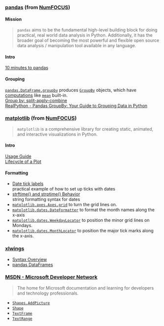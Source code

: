### <a href="https://pandas.pydata.org/about/">pandas</a> (from <a href="https://numfocus.org/">NumFOCUS</a>)
#### Mission
>`pandas` aims to be the fundamental high-level building block for doing practical, real world data analysis in Python. Additionally, it has the broader goal of becoming the most powerful and flexible open source data analysis / manipulation tool available in any language.

#### Intro
<a href="https://pandas.pydata.org/pandas-docs/stable/user_guide/10min.html">10 minutes to pandas</a><br>

#### Grouping
<a href="https://pandas.pydata.org/pandas-docs/stable/reference/api/pandas.DataFrame.groupby.html">`pandas.DataFrame.groupby`</a> produces 
<a href="https://pandas.pydata.org/docs/reference/groupby.html">`GroupBy`</a> objects, which have 
<a href="https://pandas.pydata.org/docs/reference/groupby.html#computations-descriptive-stats">computations</a> like 
<a href="https://pandas.pydata.org/docs/reference/api/pandas.core.groupby.GroupBy.mean.html">`mean`</a> built-in.<br>
<a href="https://pandas.pydata.org/docs/user_guide/groupby.html">Group by: split-apply-combine</a><br>
<a href="https://realpython.com/pandas-groupby/">RealPython - Pandas GroupBy: Your Guide to Grouping Data in Python</a><br>


### <a href="https://matplotlib.org/">matplotlib</a> (from <a href="https://numfocus.org/">NumFOCUS</a>)
>`matplotlib` is a comprehensive library for creating static, animated, and interactive visualizations in Python.

#### Intro
<a href="https://matplotlib.org/stable/tutorials/introductory/usage.html#sphx-glr-tutorials-introductory-usage-py">Usage Guide</a><br>
<a href="https://matplotlib.org/stable/tutorials/introductory/lifecycle.html#sphx-glr-tutorials-introductory-lifecycle-py">Lifecycle of a Plot</a><br>

#### Formatting
- <a href="https://matplotlib.org/stable/gallery/text_labels_and_annotations/date.html">Date tick labels</a><br>
practical example of how to set up ticks with dates<br>
- <a href="https://docs.python.org/3/library/datetime.html#strftime-strptime-behavior">strftime() and strptime() Behavior</a><br>
string formatting syntax for dates<br>
- <a href="https://matplotlib.org/stable/api/_as_gen/matplotlib.axes.Axes.grid.html">`matplotlib.axes.Axes.grid`</a>
 to turn the grid lines on.<br>
- <a href="https://matplotlib.org/stable/api/dates_api.html#matplotlib.dates.DateFormatter">`matplotlib.dates.DateFormatter`</a>
 to format the month names along the x-axis<br>
- <a href="https://matplotlib.org/stable/api/dates_api.html?highlight=weekdaylocator#matplotlib.dates.WeekdayLocator">`matplotlib.dates.WeekdayLocator`</a>
 to position the minor grid lines on Mondays.<br>
- <a href="https://matplotlib.org/stable/api/dates_api.html?highlight=weekdaylocator#matplotlib.dates.MonthLocator">`matplotlib.dates.MonthLocator`</a>
 to position the major tick marks along the x-axis.<br>


### <a href="https://www.xlwings.org/">xlwings</a>
- <a href="https://docs.xlwings.org/en/stable/syntax_overview.html#">Syntax Overview</a><br>
- <a href="https://docs.xlwings.org/en/stable/datastructures.html#pandas-dataframes">pandas DataFrames</a><br>

### <a href="https://docs.microsoft.com/en-us/">MSDN - Microsoft Developer Network</a>
>The home for Microsoft documentation and learning for developers and technology professionals.<br>

- <a href="https://docs.microsoft.com/en-us/office/vba/api/powerpoint.shapes.addpicture">`Shapes.AddPicture`</a><br>
- <a href="https://docs.microsoft.com/en-us/office/vba/api/powerpoint.shape">`Shape`</a><br>
- <a href="https://docs.microsoft.com/en-us/office/vba/api/powerpoint.textframe">`TextFrame`</a><br>
- <a href="https://docs.microsoft.com/en-us/office/vba/api/powerpoint.textrange">`TextRange`</a><br>